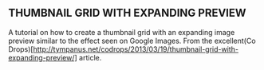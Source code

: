 ## THUMBNAIL GRID WITH EXPANDING PREVIEW
A tutorial on how to create a thumbnail grid with an expanding image preview similar to the effect seen on Google Images.
From the excellent(Co Drops)[http://tympanus.net/codrops/2013/03/19/thumbnail-grid-with-expanding-preview/] article.